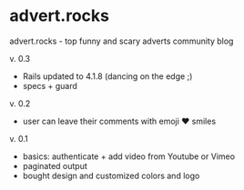 advert.rocks
============

advert.rocks - top funny and scary adverts community blog

v. 0.3
+ Rails updated to 4.1.8 (dancing on the edge ;)
+ specs + guard

v. 0.2
+ user can leave their comments with emoji :heart: smiles

v. 0.1
+ basics: authenticate + add video from Youtube or Vimeo
+ paginated output
+ bought design and customized colors and logo